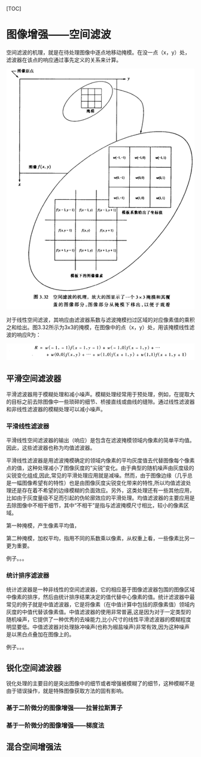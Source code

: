 [TOC]

# 图像增强——空间滤波

空间滤波的机理，就是在待处理图像中逐点地移动掩模。在没一点（x，y）处，滤波器在该点的响应通过事先定义的关系来计算。

![](../image/IP/IP-ch3-1.12.png)

对于线性空间滤波，其响应由滤波器系数与滤波掩模扫过区域的对应像素值的乘积之和给出。图3.32所示为3x3的掩模，在图像中的点（x，y）处，用该掩模线性滤波的响应R为：

![](../image/IP/IP-ch3-1.13.png)

## 平滑空间滤波器

平滑滤波器用于模糊处理和减小噪声。模糊处理经常用于预处理，例如，在提取大的目标之前去除图像中一些琐碎的细节、桥接直线或曲线的缝隙。通过线性滤波器和非线性滤波器的模糊处理可以减小噪声。

### 平滑线性滤波器

平滑线性空间滤波器的输出（响应）是包含在滤波掩模领域内像素的简单平均值。因此，这些滤波器也称为均值滤波器。

平滑线性滤波器是用滤波掩模确定的领域内像素的平均灰度值去代替图像每个像素点的值，这种处理减小了图像灰度的“尖锐”变化。由于典型的随机噪声由灰度级的尖锐变化组成,因此,常见的平滑处理应用就是减噪。然而，由于图像边缘（几乎总是一幅图像希望有的特性）也是由图像灰度尖锐变化带来的特性,所以均值滤波处理还是存在着不希望的边缘模糊的负面效应。另外，这类处理还有一些其他应用，比如由于灰度量级不足而引起的伪轮廓效应的平滑处理。均值滤波器的主要应用是去除图像中不相干细节，其中“不相干”是指与滤波掩模尺寸相比，较小的像素区域。

第一种掩模，产生像素平均值，

第二种掩模，加权平均，指用不同的系数乘以像素，从权重上看，一些像素比另一更为重要。

例子。。。



### 统计排序滤波器

统计滤波器是一种非线性的空间滤波器，它的相应基于图像滤波器包围的图像区域中像素的排序，然后由统计排序结果决定的值代替中心像素的值。统计滤波器中最常见的例子就是中值滤波器，它是将像素（在中值计算中包括的原像素值）领域内灰度的中值代替该像素值。中值滤波器的使用非常普遍,这是因为对于一定类型的随机噪声，它提供了一种优秀的去噪能力,比小尺寸的线性平滑滤波器的模糊程度明显要低。中值滤波器对处理脉冲噪声(也称为椒盐噪声)非常有效,因为这种噪声是以黑白点叠加在图像上的。

例子。。。



## 锐化空间滤波器

锐化处理的主要目的是突出图像中的细节或者增强被模糊了的细节，这种模糊不是由于错误操作，就是特殊图像获取方法的固有影响。

### 基于二阶微分的图像增强——拉普拉斯算子



### 基于一阶微分的图像增强——梯度法



## 混合空间增强法



